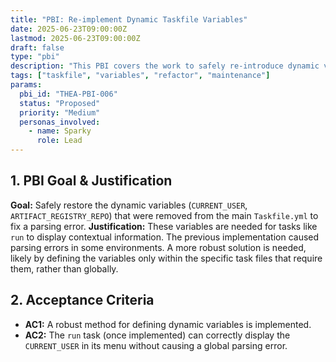 ```yaml
---
title: "PBI: Re-implement Dynamic Taskfile Variables"
date: 2025-06-23T09:00:00Z
lastmod: 2025-06-23T09:00:00Z
draft: false
type: "pbi"
description: "This PBI covers the work to safely re-introduce dynamic variables like CURRENT_USER into the Taskfile system."
tags: ["taskfile", "variables", "refactor", "maintenance"]
params:
  pbi_id: "THEA-PBI-006"
  status: "Proposed"
  priority: "Medium"
  personas_involved:
    - name: Sparky
      role: Lead
---
```

## 1. PBI Goal & Justification
**Goal:** Safely restore the dynamic variables (`CURRENT_USER`, `ARTIFACT_REGISTRY_REPO`) that were removed from the main `Taskfile.yml` to fix a parsing error.
**Justification:** These variables are needed for tasks like `run` to display contextual information. The previous implementation caused parsing errors in some environments. A more robust solution is needed, likely by defining the variables only within the specific task files that require them, rather than globally.

## 2. Acceptance Criteria
- **AC1:** A robust method for defining dynamic variables is implemented.
- **AC2:** The `run` task (once implemented) can correctly display the `CURRENT_USER` in its menu without causing a global parsing error.
